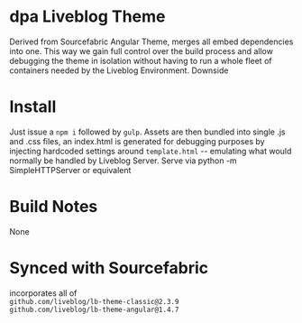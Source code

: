 # dpa Liveblog Theme
Derived from Sourcefabric Angular Theme, merges all embed dependencies
into one. This way we gain full control over the build process and
allow debugging the theme in isolation without having
to run a whole fleet of containers needed by the Liveblog Environment.
Downside

# Install
Just issue a `npm i` followed by `gulp`.
Assets are then bundled into single .js and .css files, an index.html is generated
for debugging purposes by injecting hardcoded settings around `template.html` -- emulating
what would normally be handled by Liveblog Server.
Serve via python -m SimpleHTTPServer or equivalent

# Build Notes
None

# Synced with Sourcefabric
incorporates all of  
`github.com/liveblog/lb-theme-classic@2.3.9`  
`github.com/liveblog/lb-theme-angular@1.4.7`  
